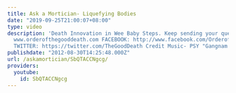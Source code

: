 ```yaml
---
title: Ask a Mortician- Liquefying Bodies
date: "2019-09-25T21:00:07+08:00"
type: video
description: 'Death Innovation in Wee Baby Steps. Keep sending your questions! WEBSITE:
  www.orderofthegooddeath.com FACEBOOK: http://www.facebook.com/OrderoftheGoodDeath
  TWITTER: https://twitter.com/TheGoodDeath Credit Music- PSY "Gangnam Style"'
publishdate: "2012-08-30T14:25:48.000Z"
url: /askamortician/SbQTACCNgcg/
providers:
  youtube:
    id: SbQTACCNgcg
---
```

